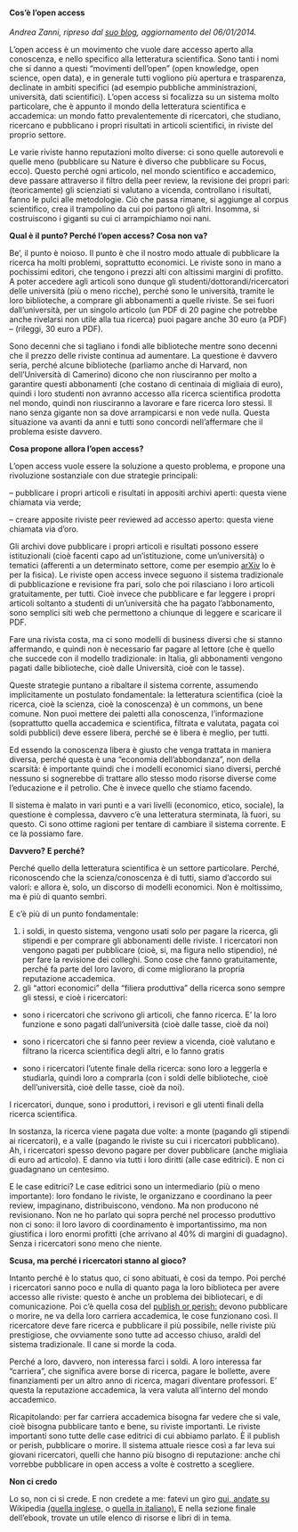 #### Cos’è l’open access

_Andrea Zanni, ripreso dal [suo blog](http://aubreymcfato.com/2013/01/14/che-cose-lopen-access/), aggiornamento del 06/01/2014._

L’open access è un movimento che vuole dare accesso aperto alla conoscenza, e
nello specifico alla letteratura scientifica. Sono tanti i nomi che si danno a
questi “movimenti dell’open” (open knowledge, open science, open data), e in
generale tutti vogliono più apertura e trasparenza, declinate in ambiti
specifici (ad esempio pubbliche amministrazioni, università, dati
scientifici). L’open access si focalizza su un sistema molto particolare, che
è appunto il mondo della letteratura scientifica e accademica: un mondo fatto
prevalentemente di ricercatori, che studiano, ricercano e pubblicano i propri
risultati in articoli scientifici, in riviste del proprio settore.

Le varie riviste hanno reputazioni molto diverse: ci sono quelle autorevoli e
quelle meno (pubblicare su Nature è diverso che pubblicare su Focus, ecco).
Questo perché ogni articolo, nel mondo scientifico e accademico, deve passare
attraverso il filtro della peer review, la revisione dei propri pari:
(teoricamente) gli scienziati si valutano a vicenda, controllano i risultati,
fanno le pulci alle metodologie. Ciò che passa rimane, si aggiunge al corpus
scientifico, crea il trampolino da cui poi partono gli altri. Insomma, si
costruiscono i giganti su cui ci arrampichiamo noi nani.

**Qual è il punto? Perché l’open access? Cosa non va?**

Be’, il punto è noioso. Il punto è che il nostro modo attuale di pubblicare la
ricerca ha molti problemi, soprattutto economici. Le riviste sono in mano a
pochissimi editori, che tengono i prezzi alti con altissimi margini di
profitto. A poter accedere agli articoli sono dunque gli
studenti/dottorandi/ricercatori delle università (più o meno ricche), perché
sono le università, tramite le loro biblioteche, a comprare gli abbonamenti a
quelle riviste. Se sei fuori dall’università, per un singolo articolo (un PDF
di 20 pagine che potrebbe anche rivelarsi non utile alla tua ricerca) puoi
pagare anche 30 euro (a PDF) – (rileggi, 30 euro a PDF).

Sono decenni che si tagliano i fondi alle biblioteche mentre sono decenni che
il prezzo delle riviste continua ad aumentare. La questione è davvero seria,
perché alcune biblioteche (parliamo anche di Harvard, non dell’Università di
Camerino) dicono che non riusciranno per molto a garantire questi abbonamenti
(che costano di centinaia di migliaia di euro), quindi i loro studenti non
avranno accesso alla ricerca scientifica prodotta nel mondo, quindi non
riusciranno a lavorare e fare ricerca loro stessi. Il nano senza gigante non
sa dove arrampicarsi e non vede nulla. Questa situazione va avanti da anni e
tutti sono concordi nell’affermare che il problema esiste davvero.

**Cosa propone allora l’open access?**

L’open access vuole essere la soluzione a questo problema, e propone una
rivoluzione sostanziale con due strategie principali:

– pubblicare i propri articoli e risultati in appositi archivi aperti: questa
viene chiamata via verde;

– creare apposite riviste peer reviewed ad accesso aperto: questa viene
chiamata via d’oro.

Gli archivi dove pubblicare i propri articoli e risultati possono essere
istituzionali (cioè facenti capo ad un’istituzione, come un’università) o
tematici (afferenti a un determinato settore, come per esempio
[arXiv](http://arxiv.org/) lo è per la fisica). Le riviste open access invece
seguono il sistema tradizionale di pubblicazione e revisione fra pari, solo
che poi rilasciano i loro articoli gratuitamente, per tutti. Cioè invece che
pubblicare e far leggere i propri articoli soltanto a studenti di
un’università che ha pagato l’abbonamento, sono semplici siti web che
permettono a chiunque di leggere e scaricare il PDF.

Fare una rivista costa, ma ci sono modelli di business diversi che si stanno
affermando, e quindi non è necessario far pagare al lettore (che è quello che
succede con il modello tradizionale: in Italia, gli abbonamenti vengono pagati
dalle biblioteche, cioè dalle Università, cioè con le tasse).

Queste strategie puntano a ribaltare il sistema corrente, assumendo
implicitamente un postulato fondamentale: la letteratura scientifica (cioè la
ricerca, cioè la scienza, cioè la conoscenza) è un commons, un bene comune.
Non puoi mettere dei paletti alla conoscenza, l’informazione (soprattutto
quella accademica e scientifica, filtrata e valutata, pagata coi soldi
pubblici) deve essere libera, perché se è libera è meglio, per tutti.

Ed essendo la conoscenza libera è giusto che venga trattata in maniera
diversa, perché questa è una “economia dell’abbondanza”, non della scarsità: è
importante quindi che i modelli economici siano diversi, perché nessuno si
sognerebbe di trattare allo stesso modo risorse diverse come l’educazione e il
petrolio. Che è invece quello che stiamo facendo.

Il sistema è malato in vari punti e a vari livelli (economico, etico,
sociale), la questione è complessa, davvero c’è una letteratura sterminata, là
fuori, su questo. Ci sono ottime ragioni per tentare di cambiare il sistema
corrente. E ce la possiamo fare.

**Davvero? E perché?**

Perché quello della letteratura scientifica è un settore particolare. Perché,
riconoscendo che la scienza/conoscenza è di tutti, siamo d’accordo sui valori:
e allora è, solo, un discorso di modelli economici. Non è moltissimo, ma è più
di quanto sembri.

E c’è più di un punto fondamentale:

1.  i soldi, in questo sistema, vengono usati solo per pagare la ricerca, gli
    stipendi e per comprare gli abbonamenti delle riviste. I ricercatori non
    vengono pagati per pubblicare (cioè, si, ma figura nello stipendio), né
    per fare la revisione dei colleghi. Sono cose che fanno gratuitamente,
    perché fa parte del loro lavoro, di come migliorano la propria reputazione
    accademica.
2.  gli “attori economici” della “filiera produttiva” della ricerca sono
    sempre gli stessi, e cioè i ricercatori:

- sono i ricercatori che scrivono gli articoli, che fanno ricerca. E’ la loro
  funzione e sono pagati dall’università (cioè dalle tasse, cioè da noi)

- sono i ricercatori che si fanno peer review a vicenda, cioè valutano e
  filtrano la ricerca scientifica degli altri, e lo fanno gratis

- sono i ricercatori l’utente finale della ricerca: sono loro a leggerla e
  studiarla, quindi loro a comprarla (con i soldi delle biblioteche, cioè
  dell’università, cioè delle tasse, cioè da noi).

I ricercatori, dunque, sono i produttori, i revisori e gli utenti finali della
ricerca scientifica.

In sostanza, la ricerca viene pagata due volte: a monte (pagando gli stipendi
ai ricercatori), e a valle (pagando le riviste su cui i ricercatori
pubblicano). Ah, i ricercatori spesso devono pagare per dover pubblicare
(anche migliaia di euro ad articolo). E danno via tutti i loro diritti (alle
case editrici). E non ci guadagnano un centesimo.

E le case editrici? Le case editrici sono un intermediario (più o meno
importante): loro fondano le riviste, le organizzano e coordinano la peer
review, impaginano, distribuiscono, vendono. Ma non producono né revisionano.
Non ne ho parlato qui sopra perché nel processo produttivo non ci sono: il
loro lavoro di coordinamento è importantissimo, ma non giustifica i loro
enormi profitti (che arrivano al 40% di margini di guadagno). Senza i
ricercatori sono meno che niente.

**Scusa, ma perché i ricercatori stanno al gioco?**

Intanto perché è lo status quo, ci sono abituati, è così da tempo. Poi perché
i ricercatori sanno poco e nulla di quanto paga la loro biblioteca per avere
accesso alle riviste: questo è anche un problema dei bibliotecari, e di
comunicazione. Poi c’è quella cosa del [publish or
perish:](https://en.wikipedia.org/wiki/Publish_or_perish) devono pubblicare o
morire, ne va della loro carriera accademica, le cose funzionano così. Il
ricercatore deve fare ricerca e pubblicare il più possibile, nelle riviste più
prestigiose, che ovviamente sono tutte ad accesso chiuso, araldi del sistema
tradizionale. Il cane si morde la coda.

Perché a loro, davvero, non interessa farci i soldi. A loro interessa far
“carriera”, che significa avere borse di ricerca, pagare le bollette, avere
finanziamenti per un altro anno di ricerca, magari diventare professori. E’
questa la reputazione accademica, la vera valuta all’interno del mondo
accademico.

Ricapitolando: per far carriera accademica bisogna far vedere che si vale,
cioè bisogna pubblicare tanto e bene, su riviste importanti. Le riviste
importanti sono tutte delle case editrici di cui abbiamo parlato. È il publish
or perish, pubblicare o morire. Il sistema attuale riesce così a far leva sui
giovani ricercatori, quelli che hanno più bisogno di reputazione: anche chi
vorrebbe pubblicare in open access a volte è costretto a scegliere.

**Non ci credo**

Lo so, non ci si crede. E non credete a me: fatevi un giro [qui, andate
su](http://wiki.openarchives.it/index.php/Pagina_principale) Wikipedia
[(quella inglese,](http://en.wikipedia.org/wiki/Open_access) o [quella in
italiano).](https://it.wikipedia.org/wiki/Open_access) E nella sezione finale
dell’ebook, trovate un utile elenco di risorse e libri di in tema.